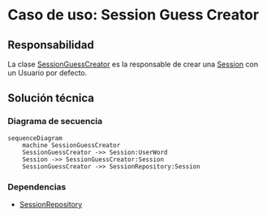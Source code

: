 # Caso de uso: Session Guess Creator

## Responsabilidad
La clase [SessionGuessCreator]() es la responsable de crear una [Session]() con un Usuario por defecto.

## Solución técnica

### Diagrama de secuencia
````mermaid
sequenceDiagram
    machine SessionGuessCreator
    SessionGuessCreator ->> Session:UserWord
    Session ->> SessionGuessCreator:Session
    SessionGuessCreator ->> SessionRepository:Session
````

### Dependencias
- [SessionRepository]()